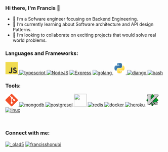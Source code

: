 ### Hi there, I'm Francis  👋 

- 🔭 I’m a Sofware engineer focusing on Backend Engineering.
- 🌱 I’m currently learning about Software architecture and API design Patterns.
- 👯 I’m looking to collaborate on exciting projects that would solve real world problems.


### Languages and Frameworks:
<p align="left">
<a href="https://developer.mozilla.org/en-US/docs/Web/JavaScript" target="_blank"> <img src="https://raw.githubusercontent.com/devicons/devicon/master/icons/javascript/javascript-original.svg" alt="javascript" width="40" height="40" /> </a>
    <a href="https://www.typescriptlang.org/" target="_blank"> <img src="https://cdn.jsdelivr.net/gh/devicons/devicon/icons/typescript/typescript-plain.svg" alt="typescript" width="40" height="40" /> </a> 
<a href="https://nodejs.org/en/" target="_blank" rel="noreferrer"><img src="https://raw.githubusercontent.com/danielcranney/readme-generator/main/public/icons/skills/nodejs-colored.svg" width="36" height="36" alt="NodeJS" /></a>
<a href="https://expressjs.com/" target="_blank" rel="noreferrer"><img src="https://raw.githubusercontent.com/danielcranney/readme-generator/main/public/icons/skills/express-colored-dark.svg" width="36" height="36" alt="Express" /></a>
        <a href="https://go.dev" target="_blank"> <img src="https://cdn.jsdelivr.net/gh/devicons/devicon/icons/go/go-original-wordmark.svg" alt="golang" width="40" height="40" /> </a>
    <a href="https://python.org" target="_blank"> <img src="https://raw.githubusercontent.com/devicons/devicon/master/icons/python/python-original.svg" alt="python" width="40" height="40" /> </a>
    <a href="http://www.djangoproject.com/" target="_blank"> <img src="https://cdn.jsdelivr.net/gh/devicons/devicon/icons/django/django-plain-wordmark.svg" alt="django" width="40" height="40" /> </a>
    <a href="https://www.gnu.org/software/bash/" target="_blank"> <img src="https://cdn.jsdelivr.net/gh/devicons/devicon/icons/bash/bash-original.svg" alt="bash" width="40" height="40" /> </a>
</p>

### Tools:
<p align="left">
 <a href="https://git-scm.com/" target="_blank"> <img src="https://raw.githubusercontent.com/devicons/devicon/master/icons/git/git-original.svg" alt="git" width="40" height="40" /> </a>
 <a href="https://cloud.mongodb.com" target="_blank"> <img src="https://cdn.jsdelivr.net/gh/devicons/devicon/icons/mongodb/mongodb-original-wordmark.svg" alt="mongodb" width="40" height="40" /> </a>
 <a href="https://postgresql.org" target="_blank"> <img src="https://cdn.jsdelivr.net/gh/devicons/devicon/icons/postgresql/postgresql-original.svg" alt="postgresql" width="40" height="40" /> </a>
<a href="https://www.mysql.com/" target="_blank"> 
   <img src="https://cdn.jsdelivr.net/gh/devicons/devicon/icons/mysql/mysql-original-wordmark.svg"  width="40" height="40" />
 </a>
<a href="https://www.redis.com/" target="_blank"> <img src="https://cdn.jsdelivr.net/gh/devicons/devicon/icons/redis/redis-original-wordmark.svg" alt="redis" width="40" height="40"/> </a>
 <a href="https://docker.com" target="_blank"> <img src="https://cdn.jsdelivr.net/gh/devicons/devicon/icons/docker/docker-original.svg" alt="docker" width="40" height="40" /> </a>
    <a href="https://heroku.com" target="_blank"> <img src="https://cdn.jsdelivr.net/gh/devicons/devicon/icons/heroku/heroku-original.svg" alt="heroku" width="40" height="40" /> </a>
    <a href="https://vim.org" target="_blank"> <img src="https://raw.githubusercontent.com/devicons/devicon/master/icons/vim/vim-original.svg" alt="vim" width="40" height="40" /> </a>
    <a href="#" target="_blank"> <img src="https://cdn.jsdelivr.net/gh/devicons/devicon/icons/linux/linux-original.svg" alt="linux" width="40" height="40" /> </a>
</p>

<br />

<h3 align="left">Connect with me:</h3>
<p align="left">
<a href="https://twitter.com/_olad5" target="blank"><img align="center" src="https://raw.githubusercontent.com/rahuldkjain/github-profile-readme-generator/master/src/images/icons/Social/twitter.svg" alt="_olad5" height="30" width="40" /></a>
<a href="https://linkedin.com/in/francisshonubi/" target="blank"><img align="center" src="https://raw.githubusercontent.com/rahuldkjain/github-profile-readme-generator/master/src/images/icons/Social/linked-in-alt.svg" alt="francisshonubi" height="30" width="40" /></a>
</p>



